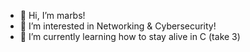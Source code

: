 - 👋 Hi, I’m marbs!
- 👀 I’m interested in Networking & Cybersecurity!
- 🌱 I’m currently learning how to stay alive in C (take 3)

<!---
jlmarbs/jlmarbs is a ✨ special ✨ repository because its `README.md` (this file) appears on your GitHub profile.
You can click the Preview link to take a look at your changes.
--->
